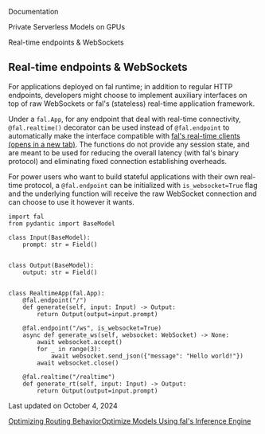 Documentation

Private Serverless Models on GPUs

Real-time endpoints & WebSockets

Real-time endpoints & WebSockets[](#real-time-endpoints--websockets)
--------------------------------------------------------------------

For applications deployed on fal runtime; in addition to regular HTTP endpoints, developers might choose to implement auxiliary interfaces on top of raw WebSockets or fal's (stateless) real-time application framework.

Under a `fal.App`, for any endpoint that deal with real-time connectivity, `@fal.realtime()` decorator can be used instead of `@fal.endpoint` to automatically make the interface compatible with [fal's real-time clients (opens in a new tab)](https://www.fal.ai/docs/real-time#real-time-models). The functions do not provide any session state, and are meant to be used for reducing the overall latency (with fal's binary protocol) and eliminating fixed connection establishing overheads.

For power users who want to build stateful applications with their own real-time protocol, a `@fal.endpoint` can be initialized with `is_websocket=True` flag and the underlying function will receive the raw WebSocket connection and can choose to use it however it wants.

    import fal
    from pydantic import BaseModel

    class Input(BaseModel):
        prompt: str = Field()


    class Output(BaseModel):
        output: str = Field()


    class RealtimeApp(fal.App):
        @fal.endpoint("/")
        def generate(self, input: Input) -> Output:
            return Output(output=input.prompt)

        @fal.endpoint("/ws", is_websocket=True)
        async def generate_ws(self, websocket: WebSocket) -> None:
            await websocket.accept()
            for _ in range(3):
                await websocket.send_json({"message": "Hello world!"})
            await websocket.close()

        @fal.realtime("/realtime")
        def generate_rt(self, input: Input) -> Output:
            return Output(output=input.prompt)

Last updated on October 4, 2024

[Optimizing Routing Behavior](/docs/private-serverless-models/hot-model-routing "Optimizing Routing Behavior")[Optimize Models Using fal's Inference Engine](/docs/private-serverless-models/runtime-optimization "Optimize Models Using fal's Inference Engine")
